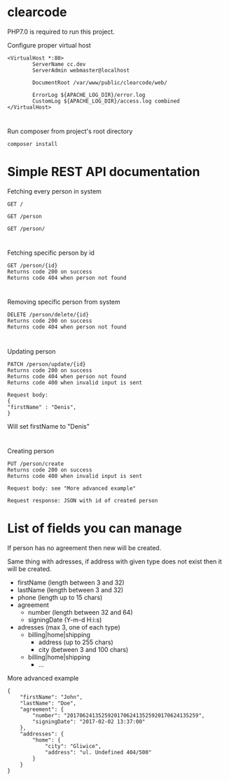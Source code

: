 clearcode
=========

PHP7.0 is required to run this project.

Configure proper virtual host
```
<VirtualHost *:80>
        ServerName cc.dev
        ServerAdmin webmaster@localhost

        DocumentRoot /var/www/public/clearcode/web/

        ErrorLog ${APACHE_LOG_DIR}/error.log
        CustomLog ${APACHE_LOG_DIR}/access.log combined
</VirtualHost>
```
#
Run composer from project's root directory

```composer install```

#
Simple REST API documentation
==============

Fetching every person in system

```GET /```

```GET /person```

```GET /person/```

#
Fetching specific person by id

```
GET /person/{id}
Returns code 200 on success
Returns code 404 when person not found
```

#
Removing specific person from system

```
DELETE /person/delete/{id}
Returns code 200 on success
Returns code 404 when person not found
```

#
Updating person

```
PATCH /person/update/{id}
Returns code 200 on success
Returns code 404 when person not found
Returns code 400 when invalid input is sent

Request body:
{
"firstName" : "Denis",
}

```
Will set firstName to "Denis"

#
Creating person

```
PUT /person/create
Returns code 200 on success
Returns code 400 when invalid input is sent

Request body: see "More advanced example"

Request response: JSON with id of created person
```

List of fields you can manage
====
If person has no agreement then new will be created.

Same thing with adresses, if address with given type does not exist then it will be created.

* firstName (length between 3 and 32)
* lastName (length between 3 and 32)
* phone (length up to 15 chars)
* agreement
    * number (length between 32 and 64)
    * signingDate (Y-m-d H:i:s)
* adresses (max 3, one of each type)
    * billing|home|shipping
        * address (up to 255 chars)
        * city (between 3 and 100 chars)
    * billing|home|shipping
        * ...
        
More advanced example

``` PATCH /person/{id}
{
	"firstName": "John",
	"lastName": "Doe",
	"agreement": {
		"number": "201706241352592017062413525920170624135259",
		"signingDate": "2017-02-02 13:37:00"
	},
	"addresses": {
		"home": {
			"city": "Gliwice",
			"address": "ul. Undefined 404/500"
		}
	}
}
```

